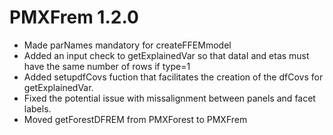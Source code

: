 # PMXFrem 1.2.0

* Made parNames mandatory for createFFEMmodel
* Added an input check to getExplainedVar so that dataI and etas must have the 
  same number of rows if type=1
* Added setupdfCovs fuction that facilitates the creation of the dfCovs for getExplainedVar.
* Fixed the potential issue with missalignment between panels and facet labels.
* Moved getForestDFREM from PMXForest to PMXFrem
